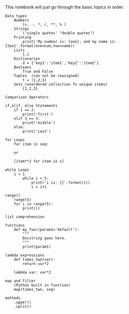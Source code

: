 This notebook will just go through the basic topics in order:

    Data types
        Numbers 
            (+, -, *, /, **, % )
        Strings 
            ('single quotes' "double quotes")
        Printing 
            print('My number is: {one}, and my name is: {two}'.format(one=num,two=name))
        Lists 
            [,]
        Dictionaries 
            d = {'key1':'item1','key2':'item2'}
        Booleans 
            True and False
        Tuples  (can not be reasigned)
            t = (1,2,3)
        Sets (unordered collection fo unique items)
            {1,2,3}

    Comparison Operators

    if,elif, else Statements
        if 1 == 2:
            print('first')
        elif 3 == 3:
            print('middle')
        else:
            print('Last')

    for Loops
        for item in seq:

        or 

        [item**2 for item in x]

    while Loops
        i = 1
            while i < 5:
                print('i is: {}'.format(i))
                i = i+1

    range()
        range(5)
        for i in range(5):
            print(i)

    list comprehension

    functions
        def my_func(param1='default'):
            """
            Docstring goes here.
            """
            print(param1)

    lambda expressions
        def times_two(var):
            return var*2
        
        lambda var: var*2

    map and filter
        (Python built in function)
        map(times_two, seq)

    methods
        .upper()
        .split()
        